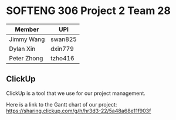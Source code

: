 # SOFTENG 306 Project 2 Team 28

| Member      | UPI     |
| ----------- | ------- |
| Jimmy Wang  | swan825 |
| Dylan Xin   | dxin779 |
| Peter Zhong | tzho416 |

## ClickUp

ClickUp is a tool that we use for our project management. 

Here is a link to the Gantt chart of our project: https://sharing.clickup.com/g/h/hr3d3-22/5a48a68e11f903f

